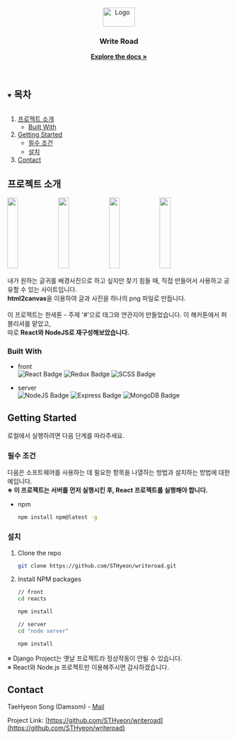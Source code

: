 <!--
*** Thanks for checking out the Best-README-Template. If you have a suggestion
*** that would make this better, please fork the repo and create a pull request
*** or simply open an issue with the tag "enhancement".
*** Thanks again! Now go create something AMAZING! :D
***
***
***
*** To avoid retyping too much info. Do a search and replace for the following:
*** github_username, repo_name, twitter_handle, email, project_title, project_description
-->



<!-- PROJECT SHIELDS -->
<!--
*** I'm using markdown "reference style" links for readability.
*** Reference links are enclosed in brackets [ ] instead of parentheses ( ).
*** See the bottom of this document for the declaration of the reference variables
*** for contributors-url, forks-url, etc. This is an optional, concise syntax you may use.
*** https://www.markdownguide.org/basic-syntax/#reference-style-links
-->



<!-- PROJECT LOGO -->
<br />
<p align="center">
  <a href="https://github.com/STHyeon/writeroad">
    <img src="https://user-images.githubusercontent.com/37692675/104394911-e58cf480-558a-11eb-9265-46c298f1c23e.png" alt="Logo" width="72" height="43">
  </a>

  <h3 align="center">Write Road</h3>

  <p align="center">
    <a href="https://github.com/STHyeon/writeroad"><strong>Explore the docs »</strong></a>
    <br />
    <br />
  </p>
</p>



<!-- TABLE OF CONTENTS -->
<details open="open">
  <summary><h2 style="display: inline-block">목차</h2></summary>
  <ol>
    <li>
      <a href="#about-the-project">프로젝트 소개</a>
      <ul>
        <li><a href="#built-with">Built With</a></li>
      </ul>
    </li>
    <li>
      <a href="#getting-started">Getting Started</a>
      <ul>
        <li><a href="#prerequisites">필수 조건</a></li>
        <li><a href="#installation">설치</a></li>
      </ul>
    </li>
    <li><a href="#contact">Contact</a></li>
  </ol>
</details>



<!-- ABOUT THE PROJECT -->
## 프로젝트 소개

<div>
  <img src="https://user-images.githubusercontent.com/37692675/104397619-8631e300-5590-11eb-9507-06a0ff307299.png" width="22%" height="160px" />
  <img src="https://user-images.githubusercontent.com/37692675/104397557-669aba80-5590-11eb-8771-06033a3fe15a.png" width="22%" height="160px" />
  <img src="https://user-images.githubusercontent.com/37692675/104397198-a2815000-558f-11eb-9800-b071440972b7.png" width="22%" height="160px" />
  <img src="https://user-images.githubusercontent.com/37692675/104397963-33a4f680-5591-11eb-9a7b-9e3675cbb413.png" width="22%" height="160px" />
</div>

내가 원하는 글귀를 배경사진으로 하고 싶지만 찾기 힘들 때, 직접 만들어서 사용하고 공유할 수 있는 사이트입니다.
<br />
**html2canvas**을 이용하여 글과 사진을 하나의 png 파일로 만듭니다.
<br />
<br />
이 프로젝트는 한세톤 - 주제 '#'으로 태그와 연관지어 만들었습니다. 이 해커톤에서 퍼블리셔를 맡았고,<br />
따로 **React와 NodeJS로 재구성해보았습니다.**



### Built With
- front <br />
![React Badge](https://img.shields.io/badge/React-61DAFB?style=for-the-badge&logo=React&logoColor=white) ![Redux Badge](https://img.shields.io/badge/Redux-764ABC?style=for-the-badge&logo=Redux&logoColor=white) ![SCSS Badge](https://img.shields.io/badge/SCSS-CC6699?style=for-the-badge&logo=sass&logoColor=white)

- server <br />
![NodeJS Badge](https://img.shields.io/badge/Node.js-339933?style=for-the-badge&logo=node.js&logoColor=white) ![Express Badge](https://img.shields.io/badge/Express-000000?style=for-the-badge&logo=Express&logoColor=white) ![MongoDB Badge](https://img.shields.io/badge/MongoDB-47a248?style=for-the-badge&logo=MongoDB&logoColor=white)



<!-- GETTING STARTED -->
## Getting Started

로컬에서 실행하려면 다음 단계를 따라주세요.

### 필수 조건

다음은 소프트웨어를 사용하는 데 필요한 항목을 나열하는 방법과 설치하는 방법에 대한 예입니다.<br />
**※ 이 프로젝트는 서버를 먼저 실행시킨 후, React 프로젝트를 실행해야 합니다.**

* npm
  ```sh
  npm install npm@latest -g
  ```

### 설치

1. Clone the repo
   ```sh
   git clone https://github.com/STHyeon/writeroad.git
   ```
2. Install NPM packages
   ```sh
   // front
   cd reacts

   npm install
   ```

   ```sh
   // server
   cd "node server"

   npm install
   ```

※ Django Project는 옛날 프로젝트라 정상작동이 안될 수 있습니다.<br />
※ React와 Node.js 프로젝트만 이용해주시면 감사하겠습니다.

<!-- CONTACT -->
## Contact

TaeHyeon Song (Damsom) - [Mail](mailto:toby2009@naver.com)

Project Link: [https://github.com/STHyeon/writeroad](https://github.com/STHyeon/writeroad)
